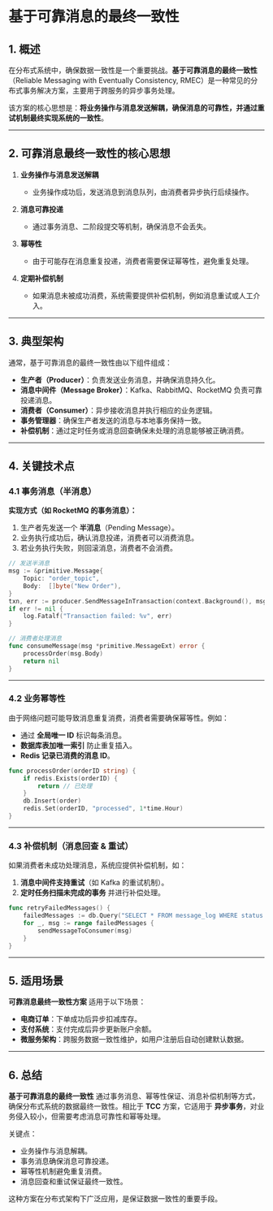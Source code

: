 # 基于可靠消息的最终一致性

## 1. 概述

在分布式系统中，确保数据一致性是一个重要挑战。**基于可靠消息的最终一致性**（Reliable Messaging with Eventually Consistency, RMEC）是一种常见的分布式事务解决方案，主要用于跨服务的异步事务处理。

该方案的核心思想是：**将业务操作与消息发送解耦，确保消息的可靠性，并通过重试机制最终实现系统的一致性**。

---

## 2. 可靠消息最终一致性的核心思想

1. **业务操作与消息发送解耦**
    - 业务操作成功后，发送消息到消息队列，由消费者异步执行后续操作。

2. **消息可靠投递**
    - 通过事务消息、二阶段提交等机制，确保消息不会丢失。

3. **幂等性**
    - 由于可能存在消息重复投递，消费者需要保证幂等性，避免重复处理。

4. **定期补偿机制**
    - 如果消息未被成功消费，系统需要提供补偿机制，例如消息重试或人工介入。

---

## 3. 典型架构

通常，基于可靠消息的最终一致性由以下组件组成：

- **生产者（Producer）**：负责发送业务消息，并确保消息持久化。
- **消息中间件（Message Broker）**：Kafka、RabbitMQ、RocketMQ 负责可靠投递消息。
- **消费者（Consumer）**：异步接收消息并执行相应的业务逻辑。
- **事务管理器**：确保生产者发送的消息与本地事务保持一致。
- **补偿机制**：通过定时任务或消息回查确保未处理的消息能够被正确消费。

---

## 4. 关键技术点

### 4.1 事务消息（半消息）

**实现方式（如 RocketMQ 的事务消息）：**
1. 生产者先发送一个 **半消息**（Pending Message）。
2. 业务执行成功后，确认消息投递，消费者可以消费消息。
3. 若业务执行失败，则回滚消息，消费者不会消费。

```go
// 发送半消息
msg := &primitive.Message{
    Topic: "order_topic",
    Body:  []byte("New Order"),
}
txn, err := producer.SendMessageInTransaction(context.Background(), msg, nil)
if err != nil {
    log.Fatalf("Transaction failed: %v", err)
}

// 消费者处理消息
func consumeMessage(msg *primitive.MessageExt) error {
    processOrder(msg.Body)
    return nil
}
```

---

### 4.2 业务幂等性

由于网络问题可能导致消息重复消费，消费者需要确保幂等性。例如：
- 通过 **全局唯一 ID** 标识每条消息。
- **数据库表加唯一索引** 防止重复插入。
- **Redis 记录已消费的消息 ID**。

```go
func processOrder(orderID string) {
    if redis.Exists(orderID) {
        return // 已处理
    }
    db.Insert(order)
    redis.Set(orderID, "processed", 1*time.Hour)
}
```

---

### 4.3 补偿机制（消息回查 & 重试）

如果消费者未成功处理消息，系统应提供补偿机制，如：
1. **消息中间件支持重试**（如 Kafka 的重试机制）。
2. **定时任务扫描未完成的事务** 并进行补偿处理。

```go
func retryFailedMessages() {
    failedMessages := db.Query("SELECT * FROM message_log WHERE status = 'pending'")
    for _, msg := range failedMessages {
        sendMessageToConsumer(msg)
    }
}
```

---

## 5. 适用场景

**可靠消息最终一致性方案** 适用于以下场景：
- **电商订单**：下单成功后异步扣减库存。
- **支付系统**：支付完成后异步更新账户余额。
- **微服务架构**：跨服务数据一致性维护，如用户注册后自动创建默认数据。

---

## 6. 总结

**基于可靠消息的最终一致性** 通过事务消息、幂等性保证、消息补偿机制等方式，确保分布式系统的数据最终一致性。相比于 **TCC** 方案，它适用于 **异步事务**，对业务侵入较小，但需要考虑消息可靠性和幂等处理。

关键点：
- 业务操作与消息解耦。
- 事务消息确保消息可靠投递。
- 幂等性机制避免重复消费。
- 消息回查和重试保证最终一致性。

这种方案在分布式架构下广泛应用，是保证数据一致性的重要手段。